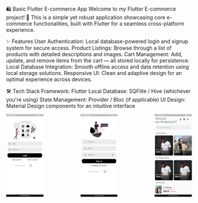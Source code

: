 🛍️ Basic Flutter E-commerce App
Welcome to my Flutter E-commerce project! 🚀 This is a simple yet robust application showcasing core e-commerce functionalities, built with Flutter for a seamless cross-platform experience.

✨ Features
User Authentication: Local database-powered login and signup system for secure access.
Product Listings: Browse through a list of products with detailed descriptions and images.
Cart Management: Add, update, and remove items from the cart — all stored locally for persistence.
Local Database Integration: Smooth offline access and data retention using local storage solutions.
Responsive UI: Clean and adaptive design for an optimal experience across devices.

🛠️ Tech Stack
Framework: Flutter
Local Database: SQFlite / Hive (whichever you're using)
State Management: Provider / Bloc (if applicable)
UI Design: Material Design components for an intuitive interface

<div style="display: flex; justify-content: space-between;">
  <img src="/App%20Images/Login.png" alt="Login" title="Login" style="width: 20%;" />
  <img src="/App%20Images/Signup.png" alt="Signup" title="Signup" style="width: 20%;" />
  <img src="/App%20Images/Home.png" alt="Home" title="Home" style="width: 20%;" />
</div>
